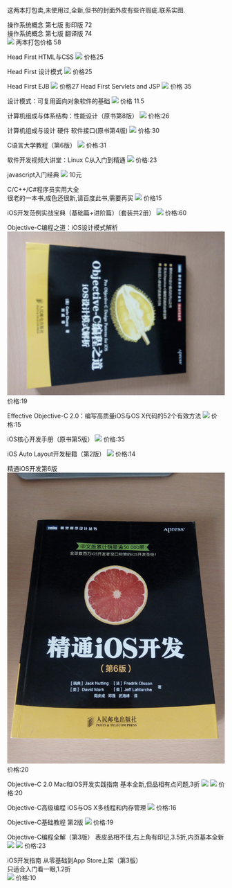 这两本打包卖,未使用过,全新,但书的封面外皮有些许瑕疵.联系实图.

操作系统概念 第七版 影印版  72   
操作系统概念 第七版 翻译版  74   
![](pics2/IMG_20170615_110243.jpg)
两本打包价格 58  

Head First HTML与CSS 
![](pics2/IMG_20170615_110223.jpg)
价格25

Head First 设计模式
![](pics2/IMG_20170615_110210.jpg)
价格25

Head First EJB 
![](pics2/IMG_20170615_110200.jpg)
价格27
Head First Servlets and JSP
![](pics2/IMG_20170615_110150.jpg)
价格 35

设计模式：可复用面向对象软件的基础
![](pics2/IMG_20170615_110141.jpg)
价格 11.5

计算机组成与体系结构：性能设计（原书第8版）
![](pics2/IMG_20170615_110133.jpg)
价格:26

计算机组成与设计 硬件 软件接口(原书第4版) 
![](pics2/IMG_20170615_110124.jpg)
价格:30

C语言大学教程（第6版）
![](pics2/IMG_20170615_110114.jpg)
价格:31

软件开发视频大讲堂：Linux C从入门到精通
![](pics2/IMG_20170615_105744.jpg)
价格:23

javascript入门经典 
![](pics2/IMG_20170615_110051.jpg)
10元

C/C++/C#程序员实用大全  
很老的一本书,成色还很新,请百度此书,需要再买
![](pics2/IMG_20170615_110101.jpg)
价格15




iOS开发范例实战宝典（基础篇+进阶篇）（套装共2册）
![](pics2/IMG_20170615_110036.jpg)
价格:60

Objective-C编程之道：iOS设计模式解析
![](pics2/IMG_20170615_110019.jpg)
价格:19

Effective Objective-C 2.0：编写高质量iOS与OS X代码的52个有效方法
![](pics2/IMG_20170615_105954.jpg)
价格:15

iOS核心开发手册（原书第5版）
![](pics2/IMG_20170615_105943.jpg)
价格:35

iOS Auto Layout开发秘籍（第2版）
![](pics2/IMG_20170615_105926.jpg) 
价格:14

精通iOS开发第6版
![](pics2/IMG_20170615_105916.jpg)
价格:20

Objective-C 2.0 Mac和iOS开发实践指南
基本全新,但品相有点问题,3折
![](pics2/IMG_20170615_105846.jpg)
![](pics2/IMG_20170615_105855.jpg)
价格:20

Objective-C高级编程 iOS与OS X多线程和内存管理
![](pics2/IMG_20170615_105835.jpg)
价格:16

Objective-C基础教程 第2版
![](pics2/IMG_20170615_105822.jpg)
价格:19

Objective-C编程全解（第3版）
表皮品相不佳,右上角有印记,3.5折,内页基本全新
![](pics2/IMG_20170615_105652.jpg)
![](pics2/IMG_20170615_105700.jpg)
价格:23

iOS开发指南 从零基础到App Store上架（第3版）  
只适合入门看一眼,1.2折  
![](pics2/IMG_20170615_105804.jpg)
价格:10


